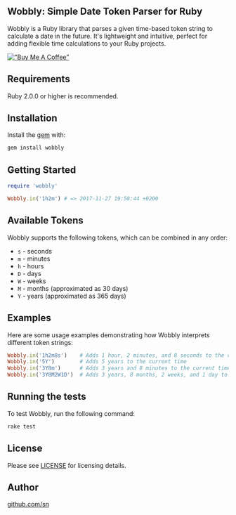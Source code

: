 ## Wobbly: Simple Date Token Parser for Ruby

Wobbly is a Ruby library that parses a given time-based token string to calculate a date in the future. It's lightweight and intuitive, perfect for adding flexible time calculations to your Ruby projects.

[!["Buy Me A Coffee"](https://www.buymeacoffee.com/assets/img/custom_images/orange_img.png)](https://buymeacoffee.com/underwulf)

Requirements
-----------------
Ruby 2.0.0 or higher is recommended.

Installation
-----------------
Install the [gem](https://rubygems.org/gems/wobbly) with:

```bash
gem install wobbly
```

Getting Started
-----------------

```ruby
require 'wobbly'

Wobbly.in('1h2m') # => 2017-11-27 19:58:44 +0200
```

Available Tokens
-----------------
Wobbly supports the following tokens, which can be combined in any order:

- `s` - seconds
- `m` - minutes
- `h` - hours
- `D` - days
- `W` - weeks
- `M` - months (approximated as 30 days)
- `Y` - years (approximated as 365 days)

Examples
-----------------
Here are some usage examples demonstrating how Wobbly interprets different token strings:

```ruby
Wobbly.in('1h2m8s')    # Adds 1 hour, 2 minutes, and 8 seconds to the current time
Wobbly.in('5Y')        # Adds 5 years to the current time
Wobbly.in('3Y8m')      # Adds 3 years and 8 minutes to the current time
Wobbly.in('3Y8M2W1D')  # Adds 3 years, 8 months, 2 weeks, and 1 day to the current time
```

Running the tests
-----------------
To test Wobbly, run the following command:

```bash
rake test
```

License
-----------------
Please see [LICENSE](https://github.com/sn/Wobbly/blob/master/LICENSE) for licensing details.

Author
-----------------
[github.com/sn](https://github.com/sn) 

